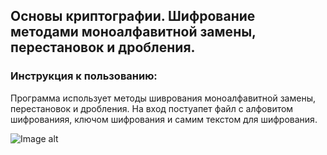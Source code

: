 ## Основы криптографии. Шифрование методами моноалфавитной замены, перестановок и дробления.
### Инструкция к пользованию:
Программа использует методы шиврования моноалфавитной замены, перестановок и дробления. На вход постуапет файл с алфовитом шифрованияя, ключом шифрования и самим текстом для шифрования.

![Image alt](https://github.com/NikKha03/encryption_methods/main/image/file-structure.png)
